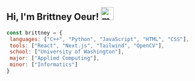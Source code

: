 <h2>Hi, I'm Brittney Oeur! <img src="https://archives.bulbagarden.net/media/upload/f/fa/Spr_3e_151.png" alt="mew" width="30" height="30">
</h2> 

```javascript
const brittney = {
 languages: ["C++", "Python", "JavaScript", "HTML", "CSS"],
 tools: ["React", "Next.js", "Tailwind", "OpenCV"],
 school: ["University of Washington"],
 major: ["Applied Computing"],
 minor: ["Informatics"]
}
```
